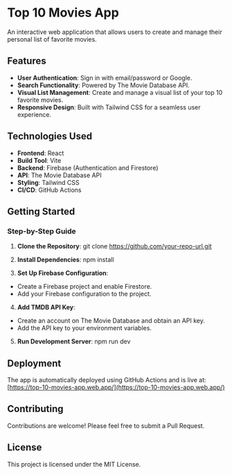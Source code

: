 # Top 10 Movies App

An interactive web application that allows users to create and manage their personal list of favorite movies.

## Features

- **User Authentication**: Sign in with email/password or Google.
- **Search Functionality**: Powered by The Movie Database API.
- **Visual List Management**: Create and manage a visual list of your top 10 favorite movies.
- **Responsive Design**: Built with Tailwind CSS for a seamless user experience.

## Technologies Used

- **Frontend**: React
- **Build Tool**: Vite
- **Backend**: Firebase (Authentication and Firestore)
- **API**: The Movie Database API
- **Styling**: Tailwind CSS
- **CI/CD**: GitHub Actions

## Getting Started

### Step-by-Step Guide

1. **Clone the Repository**:
git clone https://github.com/your-repo-url.git


2. **Install Dependencies**:
npm install

3. **Set Up Firebase Configuration**:
- Create a Firebase project and enable Firestore.
- Add your Firebase configuration to the project.

4. **Add TMDB API Key**:
- Create an account on The Movie Database and obtain an API key.
- Add the API key to your environment variables.

5. **Run Development Server**:
npm run dev


## Deployment

The app is automatically deployed using GitHub Actions and is live at:
[https://top-10-movies-app.web.app/](https://top-10-movies-app.web.app/)

## Contributing

Contributions are welcome! Please feel free to submit a Pull Request.

## License

This project is licensed under the MIT License.

